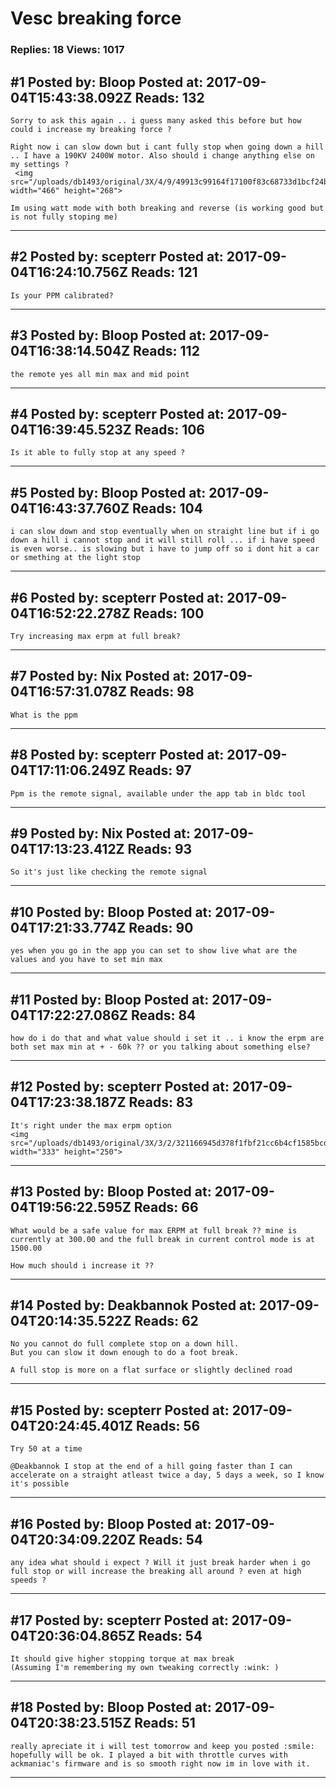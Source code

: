 # Vesc breaking force

### Replies: 18 Views: 1017

## \#1 Posted by: Bloop Posted at: 2017-09-04T15:43:38.092Z Reads: 132

```
Sorry to ask this again .. i guess many asked this before but how could i increase my breaking force ?

Right now i can slow down but i cant fully stop when going down a hill .. I have a 190KV 2400W motor. Also should i change anything else on my settings ?
 <img src="/uploads/db1493/original/3X/4/9/49913c99164f17100f83c68733d1bcf24bdeb4e2.png" width="466" height="268">

Im using watt mode with both breaking and reverse (is working good but is not fully stoping me)
```

---
## \#2 Posted by: scepterr Posted at: 2017-09-04T16:24:10.756Z Reads: 121

```
Is your PPM calibrated?
```

---
## \#3 Posted by: Bloop Posted at: 2017-09-04T16:38:14.504Z Reads: 112

```
the remote yes all min max and mid point
```

---
## \#4 Posted by: scepterr Posted at: 2017-09-04T16:39:45.523Z Reads: 106

```
Is it able to fully stop at any speed ?
```

---
## \#5 Posted by: Bloop Posted at: 2017-09-04T16:43:37.760Z Reads: 104

```
i can slow down and stop eventually when on straight line but if i go down a hill i cannot stop and it will still roll ... if i have speed is even worse.. is slowing but i have to jump off so i dont hit a car or smething at the light stop
```

---
## \#6 Posted by: scepterr Posted at: 2017-09-04T16:52:22.278Z Reads: 100

```
Try increasing max erpm at full break?
```

---
## \#7 Posted by: Nix Posted at: 2017-09-04T16:57:31.078Z Reads: 98

```
What is the ppm
```

---
## \#8 Posted by: scepterr Posted at: 2017-09-04T17:11:06.249Z Reads: 97

```
Ppm is the remote signal, available under the app tab in bldc tool
```

---
## \#9 Posted by: Nix Posted at: 2017-09-04T17:13:23.412Z Reads: 93

```
So it's just like checking the remote signal
```

---
## \#10 Posted by: Bloop Posted at: 2017-09-04T17:21:33.774Z Reads: 90

```
yes when you go in the app you can set to show live what are the values and you have to set min max
```

---
## \#11 Posted by: Bloop Posted at: 2017-09-04T17:22:27.086Z Reads: 84

```
how do i do that and what value should i set it .. i know the erpm are both set max min at + - 60k ?? or you talking about something else?
```

---
## \#12 Posted by: scepterr Posted at: 2017-09-04T17:23:38.187Z Reads: 83

```
It's right under the max erpm option
<img src="/uploads/db1493/original/3X/3/2/321166945d378f1fbf21cc6b4cf1585bcd60c5bb.jpg" width="333" height="250">
```

---
## \#13 Posted by: Bloop Posted at: 2017-09-04T19:56:22.595Z Reads: 66

```
What would be a safe value for max ERPM at full break ?? mine is currently at 300.00 and the full break in current control mode is at 1500.00 

How much should i increase it ??
```

---
## \#14 Posted by: Deakbannok Posted at: 2017-09-04T20:14:35.522Z Reads: 62

```
No you cannot do full complete stop on a down hill.
But you can slow it down enough to do a foot break.

A full stop is more on a flat surface or slightly declined road
```

---
## \#15 Posted by: scepterr Posted at: 2017-09-04T20:24:45.401Z Reads: 56

```
Try 50 at a time

@Deakbannok I stop at the end of a hill going faster than I can accelerate on a straight atleast twice a day, 5 days a week, so I know it's possible
```

---
## \#16 Posted by: Bloop Posted at: 2017-09-04T20:34:09.220Z Reads: 54

```
any idea what should i expect ? Will it just break harder when i go full stop or will increase the breaking all around ? even at high speeds ?
```

---
## \#17 Posted by: scepterr Posted at: 2017-09-04T20:36:04.865Z Reads: 54

```
It should give higher stopping torque at max break
(Assuming I'm remembering my own tweaking correctly :wink: )
```

---
## \#18 Posted by: Bloop Posted at: 2017-09-04T20:38:23.515Z Reads: 51

```
really apreciate it i will test tomorrow and keep you posted :smile: hopefully will be ok. I played a bit with throttle curves with ackmaniac's firmware and is so smooth right now im in love with it.
```

---
